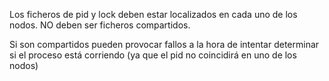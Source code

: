 Los ficheros de pid y lock deben estar localizados en cada uno de los nodos.
NO deben ser ficheros compartidos.

Si son compartidos pueden provocar fallos a la hora de intentar determinar si el proceso está corriendo (ya que el pid no coincidirá en uno de los nodos)
